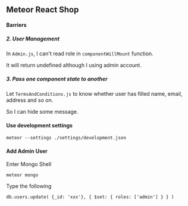 ## Meteor React Shop

#### Barriers


##### 2. User Management

In `Admin.js`, I can't read role in `componentWillMount` function.

It will return undefined although I using admin account.

##### 3. Pass one component state to another

Let `TermsAndConditions.js` to know whether user has filled name, email, address and so on.

So I can hide some message.

#### Use development settings

```
meteor --settings ./settings/development.json
```

#### Add Admin User

Enter Mongo Shell

```
meteor mongo
```

Type the following

```
db.users.update( {_id: 'xxx'}, { $set: { roles: ['admin'] } } )
```
